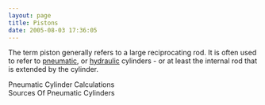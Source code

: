 ```yaml
---
layout: page
title: Pistons
date: 2005-08-03 17:36:05
---
```

<p>The term piston generally refers to a large reciprocating rod. It is often used to refer to <a href="/wiki/pneumatic.html" title="Use of air to operate and power actuators">pneumatic</a>, or <a href="/wiki/hydraulic.html" title="Hydraulic">hydraulic</a> cylinders - or at least the internal rod that is extended by the cylinder.
</p>
<p>Pneumatic Cylinder Calculations
<br/>Sources Of Pneumatic Cylinders
</p>
<p>
</p>

